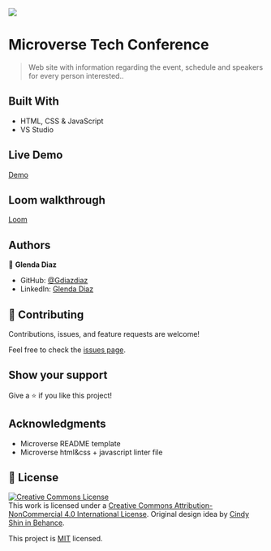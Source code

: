 
![](https://img.shields.io/badge/Microverse-blueviolet)

# Microverse Tech Conference

> Web site with information regarding the event, schedule and speakers for every person interested..


## Built With

- HTML, CSS & JavaScript
- VS Studio

## Live Demo

[Demo](http://www.microversetechconference.com/)

## Loom walkthrough

 [Loom](https://www.loom.com/share/f1b0f861f35340d9a4dad094702ff5ca)

## Authors

👤 **Glenda Diaz**

- GitHub: [@Gdiazdiaz](https://github.com/Gdiazdiaz)
- LinkedIn: [Glenda Diaz](www.linkedin.com/in/glendadiazz)

## 🤝 Contributing

Contributions, issues, and feature requests are welcome!

Feel free to check the [issues page](https://github.com/Gdiazdiaz/My-portafolio/issues).

## Show your support

Give a ⭐️ if you like this project!

## Acknowledgments

- Microverse README template
- Microverse html&css + javascript linter file

## 📝 License

<a rel="license" href="http://creativecommons.org/licenses/by-nc/4.0/"><img alt="Creative Commons License" style="border-width:0" src="https://i.creativecommons.org/l/by-nc/4.0/88x31.png" /></a><br />This work is licensed under a <a rel="license" href="http://creativecommons.org/licenses/by-nc/4.0/">Creative Commons Attribution-NonCommercial 4.0 
International License</a>.
Original design idea by [Cindy Shin in Behance](https://www.behance.net/adagio07).

This project is [MIT](./LICENSE) licensed.
